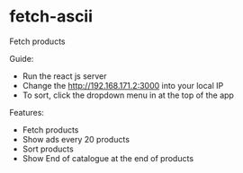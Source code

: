 # fetch-ascii
Fetch products 

Guide:
- Run the react js server
- Change the http://192.168.171.2:3000 into your local IP
- To sort, click the dropdown menu in at the top of the app

Features:
- Fetch products
- Show ads every 20 products
- Sort products
- Show End of catalogue at the end of products
